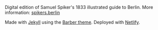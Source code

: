 Digital edition of Samuel Spiker's 1833 illustrated guide to Berlin. More information: [spikers.berlin](https://spikers.berlin)

Made with [Jekyll](https://jekyllrb.com) using the [Barber theme](https://github.com/samesies/barber-jekyll). Deployed with [Netlify](https://www.netlify.com).
